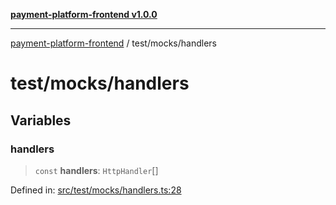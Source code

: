 [**payment-platform-frontend v1.0.0**](../../README.md)

***

[payment-platform-frontend](../../README.md) / test/mocks/handlers

# test/mocks/handlers

## Variables

### handlers

> `const` **handlers**: `HttpHandler`[]

Defined in: [src/test/mocks/handlers.ts:28](https://github.com/lsendel/sass/blob/main/frontend/src/test/mocks/handlers.ts#L28)
